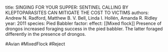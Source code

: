 title: SINGING FOR YOUR SUPPER: SENTINEL CALLING BY KLEPTOPARASITES CAN MITIGATE THE COST TO VICTIMS
authors: Andrew N. Radford, Matthew B. V. Bell, Linda I. Hollén, Amanda R. Ridley
year: 2011
species: Pied Babbler
factor:
effect:
[[Mixed flock]]
Presence of drongos increased foraging success in the pied babbler. The latter foraged differently in the presence of drongos.

#Avian #MixedFlock #Reject 

